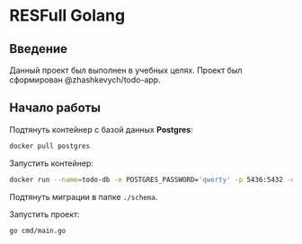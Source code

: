 # RESFull Golang

## Введение
Данный проект был выполнен в учебных целях. Проект был сформирован @zhashkevych/todo-app.

## Начало работы

Подтянуть контейнер с базой данных **Postgres**: 
```bash
docker pull postgres 
```

Запустить контейнер:
```bash
docker run --name=todo-db -e POSTGRES_PASSWORD='qwerty' -p 5436:5432 -d --rm postgres
```

Подтянуть миграции в папке `./schema`.

Запустить проект:
```bash
go cmd/main.go
```